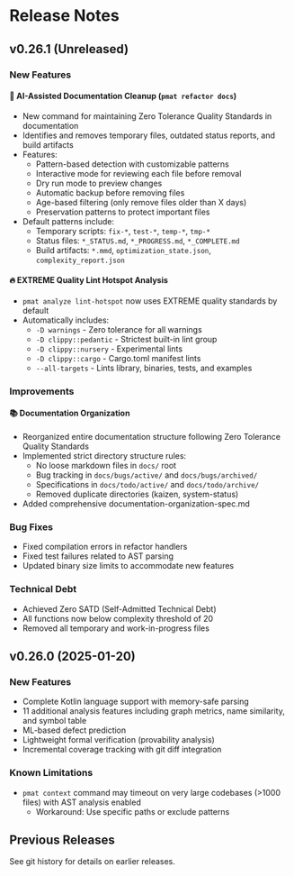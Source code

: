 # Release Notes

## v0.26.1 (Unreleased)

### New Features

#### 🧹 AI-Assisted Documentation Cleanup (`pmat refactor docs`)
- New command for maintaining Zero Tolerance Quality Standards in documentation
- Identifies and removes temporary files, outdated status reports, and build artifacts
- Features:
  - Pattern-based detection with customizable patterns
  - Interactive mode for reviewing each file before removal
  - Dry run mode to preview changes
  - Automatic backup before removing files
  - Age-based filtering (only remove files older than X days)
  - Preservation patterns to protect important files
- Default patterns include:
  - Temporary scripts: `fix-*`, `test-*`, `temp-*`, `tmp-*`
  - Status files: `*_STATUS.md`, `*_PROGRESS.md`, `*_COMPLETE.md`
  - Build artifacts: `*.mmd`, `optimization_state.json`, `complexity_report.json`

#### 🔥 EXTREME Quality Lint Hotspot Analysis
- `pmat analyze lint-hotspot` now uses EXTREME quality standards by default
- Automatically includes:
  - `-D warnings` - Zero tolerance for all warnings
  - `-D clippy::pedantic` - Strictest built-in lint group
  - `-D clippy::nursery` - Experimental lints
  - `-D clippy::cargo` - Cargo.toml manifest lints
  - `--all-targets` - Lints library, binaries, tests, and examples

### Improvements

#### 📚 Documentation Organization
- Reorganized entire documentation structure following Zero Tolerance Quality Standards
- Implemented strict directory structure rules:
  - No loose markdown files in `docs/` root
  - Bug tracking in `docs/bugs/active/` and `docs/bugs/archived/`
  - Specifications in `docs/todo/active/` and `docs/todo/archive/`
  - Removed duplicate directories (kaizen, system-status)
- Added comprehensive documentation-organization-spec.md

### Bug Fixes
- Fixed compilation errors in refactor handlers
- Fixed test failures related to AST parsing
- Updated binary size limits to accommodate new features

### Technical Debt
- Achieved Zero SATD (Self-Admitted Technical Debt)
- All functions now below complexity threshold of 20
- Removed all temporary and work-in-progress files

## v0.26.0 (2025-01-20)

### New Features
- Complete Kotlin language support with memory-safe parsing
- 11 additional analysis features including graph metrics, name similarity, and symbol table
- ML-based defect prediction
- Lightweight formal verification (provability analysis)
- Incremental coverage tracking with git diff integration

### Known Limitations
- `pmat context` command may timeout on very large codebases (>1000 files) with AST analysis enabled
  - Workaround: Use specific paths or exclude patterns

## Previous Releases
See git history for details on earlier releases.